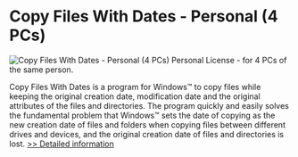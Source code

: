 # Copy Files With Dates - Personal (4 PCs)
![Copy Files With Dates - Personal (4 PCs)](https://mycommerce.akamaized.net/api/pimages/P300986619/BIG/300986619.PNG)
Personal License - for 4 PCs of the same person.

Copy Files With Dates is a program for Windows™ to copy files while keeping the original creation date, modification date and the original attributes of the files and directories. The program quickly and easily solves the fundamental problem that Windows™ sets the date of copying as the new creation date of files and folders when copying files between different drives and devices, and the original creation date of files and directories is lost.
[>> Detailed information](https://secure.shareit.com/shareit/product.html?productid=300986619&affiliateid=200057808)